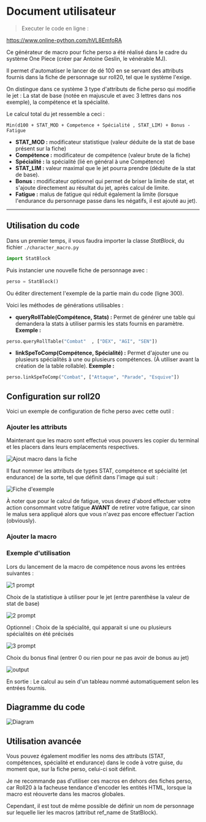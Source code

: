 # Document utilisateur

> Executer le code en ligne : 

https://www.online-python.com/hVL8EmfoRA

Ce générateur de macro pour fiche perso a été réalisé dans le cadre du système One Piece (créer par Antoine Geslin, le vénérable MJ).

Il permet d'automatiser le lancer de dé 100 en se servant des attributs fournis dans la fiche de personnage sur roll20, tel que le système l'exige.

On distingue dans ce système 3 type d'attributs de fiche perso qui modifie le jet :
La stat de base (notée en majuscule et avec 3 lettres dans nos exemple), la compétence et la spécialité.
  
Le calcul total du jet ressemble a ceci : 

`Min(d100 + STAT_MOD + Competence + Spécialité , STAT_LIM) + Bonus - Fatigue`

- **STAT_MOD :** modificateur statistique (valeur déduite de la stat de base présent sur la fiche)
- **Compétence :** modificateur de compétence (valeur brute de la fiche)
- **Spécialité :** la spécialité (lié en général à une Compétence)
- **STAT_LIM :** valeur maximal que le jet pourra prendre (déduite de la stat de base).
- **Bonus :** modificateur optionnel qui permet de briser la limite de stat, et s'ajoute directement au résultat du jet, après calcul de limite. 
- **Fatigue :** malus de fatigue qui réduit également la limite (lorsque l'endurance du personnage passe dans les négatifs, il est ajouté au jet). 

---
## Utilisation du code
Dans un premier temps, il vous faudra importer la classe *StatBlock*, du fichier `./character_macro.py`

```py
import StatBlock
```

Puis instancier une nouvelle fiche de personnage avec : 

```py
perso = StatBlock()  
```

Ou éditer directement l'exemple de la partie main du code (ligne 300).

Voici les méthodes de générations utilisables : 

- **queryRollTable(Compétence, Stats) :**  Permet de générer une table qui demandera la stats à utiliser parmis les stats fournis en paramètre.
**Exemple :**
```py
perso.queryRollTable("Combat"  , ["DEX", "AGI", "SEN"])
```

- **linkSpeToComp(Compétence, Spécialité) :** Permet d'ajouter une ou plusieurs spécialités à une ou plusieurs compétences. (À utiliser avant la création de la table rollable).
**Exemple :**
```py
perso.linkSpeToComp("Combat", ["Attaque", "Parade", "Esquive"]) 
``` 
## Configuration sur roll20 
Voici un exemple de configuration de fiche perso avec cette outil :

### Ajouter les attributs
Maintenant que les macro sont effectué vous pouvers les copier du terminal et les placers dans leurs emplacements respectives.

![Ajout macro dans la fiche](demo/ajout_macro.png)

Il faut nommer les attributs de types STAT, compétence et spécialité (et endurance) de la sorte, tel que définit dans l'image qui suit :

![Fiche d'exemple](demo/fiche_example.png)  

À noter que pour le calcul de fatigue, vous devez d'abord effectuer votre action consommant votre fatigue **AVANT** de retirer votre fatigue, car sinon le malus sera appliqué alors que vous n'avez pas encore effectuer l'action (obviously).

### Ajouter la macro 

### Exemple d'utilisation 
Lors du lancement de la macro de compétence nous avons les entrées suivantes :

![1 prompt](demo/1_prompt_stat_query.png)

Choix de la statistique à utiliser pour le jet (entre parenthèse la valeur de stat de base)

![2 prompt](demo/2_prompt_spe_query.png)

Optionnel : Choix de la spécialité, qui apparait si une ou plusieurs spécialités on été précisés

![3 prompt](demo/3_prompt_bonus.png)

Choix du bonus final (entrer 0 ou rien pour ne pas avoir de bonus au jet)

![output](demo/output.png)

En sortie : Le calcul au sein d'un tableau nommé automatiquement selon les entrées fournis.

## Diagramme du code 
![Diagram](demo/diagram_code.png)

## Utilisation avancée

Vous pouvez également modifier les noms des attributs (STAT, compétences, spécialité et endurance) dans le code à votre guise, du moment que, sur la fiche perso, celui-ci soit définit.

Je ne recommande pas d'utiliser ces macros en dehors des fiches perso, car Roll20 à la facheuse tendance d'encoder les entités HTML, lorsque la macro est réouverte dans les macros globales.

Cependant, il est tout de même possible de définir un nom de personnage sur lequelle lier les macros (attribut ref_name de StatBlock).
